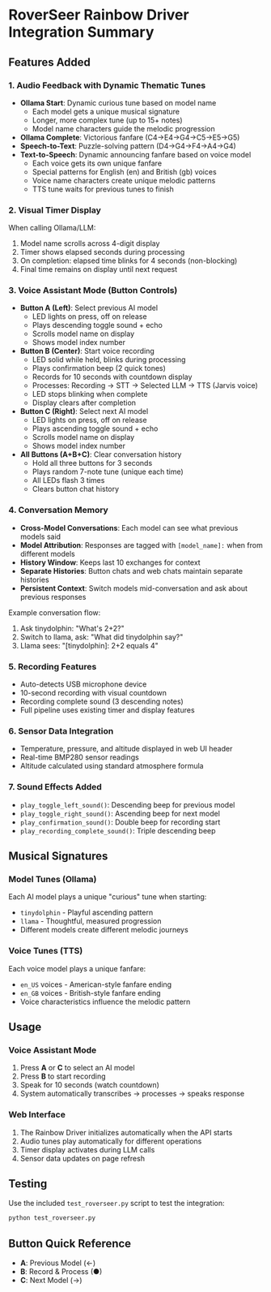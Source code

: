 # RoverSeer Rainbow Driver Integration Summary

## Features Added

### 1. Audio Feedback with Dynamic Thematic Tunes
- **Ollama Start**: Dynamic curious tune based on model name
  - Each model gets a unique musical signature
  - Longer, more complex tune (up to 15+ notes)
  - Model name characters guide the melodic progression
- **Ollama Complete**: Victorious fanfare (C4→E4→G4→C5→E5→G5)
- **Speech-to-Text**: Puzzle-solving pattern (D4→G4→F4→A4→G4)
- **Text-to-Speech**: Dynamic announcing fanfare based on voice model
  - Each voice gets its own unique fanfare
  - Special patterns for English (en) and British (gb) voices
  - Voice name characters create unique melodic patterns
  - TTS tune waits for previous tunes to finish

### 2. Visual Timer Display
When calling Ollama/LLM:
1. Model name scrolls across 4-digit display
2. Timer shows elapsed seconds during processing
3. On completion: elapsed time blinks for 4 seconds (non-blocking)
4. Final time remains on display until next request

### 3. Voice Assistant Mode (Button Controls)
- **Button A (Left)**: Select previous AI model
  - LED lights on press, off on release
  - Plays descending toggle sound + echo
  - Scrolls model name on display
  - Shows model index number
- **Button B (Center)**: Start voice recording
  - LED solid while held, blinks during processing
  - Plays confirmation beep (2 quick tones)
  - Records for 10 seconds with countdown display
  - Processes: Recording → STT → Selected LLM → TTS (Jarvis voice)
  - LED stops blinking when complete
  - Display clears after completion
- **Button C (Right)**: Select next AI model  
  - LED lights on press, off on release
  - Plays ascending toggle sound + echo
  - Scrolls model name on display
  - Shows model index number
- **All Buttons (A+B+C)**: Clear conversation history
  - Hold all three buttons for 3 seconds
  - Plays random 7-note tune (unique each time)
  - All LEDs flash 3 times
  - Clears button chat history

### 4. Conversation Memory
- **Cross-Model Conversations**: Each model can see what previous models said
- **Model Attribution**: Responses are tagged with `[model_name]:` when from different models
- **History Window**: Keeps last 10 exchanges for context
- **Separate Histories**: Button chats and web chats maintain separate histories
- **Persistent Context**: Switch models mid-conversation and ask about previous responses

Example conversation flow:
1. Ask tinydolphin: "What's 2+2?"
2. Switch to llama, ask: "What did tinydolphin say?"
3. Llama sees: "[tinydolphin]: 2+2 equals 4"

### 5. Recording Features
- Auto-detects USB microphone device
- 10-second recording with visual countdown
- Recording complete sound (3 descending notes)
- Full pipeline uses existing timer and display features

### 6. Sensor Data Integration
- Temperature, pressure, and altitude displayed in web UI header
- Real-time BMP280 sensor readings
- Altitude calculated using standard atmosphere formula

### 7. Sound Effects Added
- `play_toggle_left_sound()`: Descending beep for previous model
- `play_toggle_right_sound()`: Ascending beep for next model
- `play_confirmation_sound()`: Double beep for recording start
- `play_recording_complete_sound()`: Triple descending beep

## Musical Signatures

### Model Tunes (Ollama)
Each AI model plays a unique "curious" tune when starting:
- `tinydolphin` - Playful ascending pattern
- `llama` - Thoughtful, measured progression
- Different models create different melodic journeys

### Voice Tunes (TTS)
Each voice model plays a unique fanfare:
- `en_US` voices - American-style fanfare ending
- `en_GB` voices - British-style fanfare ending  
- Voice characteristics influence the melodic pattern

## Usage

### Voice Assistant Mode
1. Press **A** or **C** to select an AI model
2. Press **B** to start recording
3. Speak for 10 seconds (watch countdown)
4. System automatically transcribes → processes → speaks response

### Web Interface
1. The Rainbow Driver initializes automatically when the API starts
2. Audio tunes play automatically for different operations
3. Timer display activates during LLM calls
4. Sensor data updates on page refresh

## Testing

Use the included `test_roverseer.py` script to test the integration:
```bash
python test_roverseer.py
```

## Button Quick Reference
- **A**: Previous Model (←)
- **B**: Record & Process (●)
- **C**: Next Model (→) 